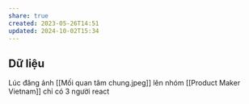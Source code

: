 ```yaml
---
share: true
created: 2023-05-26T14:51
updated: 2024-10-02T15:34
---
```

## Dữ liệu
Lúc đăng ảnh [[Mối quan tâm chung.jpeg]] lên nhóm [[Product Maker Vietnam]] chỉ có 3 người react

